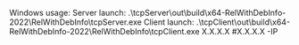 Windows usage:
    Server launch:
.\tcpServer\out\build\x64-RelWithDebInfo-2022\RelWithDebInfo\tcpServer.exe
    Client launch:
.\tcpClient\out\build\x64-RelWithDebInfo-2022\RelWithDebInfo\tcpClient.exe X.X.X.X #X.X.X.X -IP